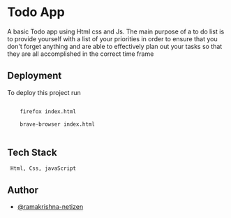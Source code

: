 # Todo App
A basic Todo app using Html css and Js.
The main purpose of a to do list is to provide yourself with a list of your priorities in order to ensure that you don't forget anything and are able to effectively plan out your tasks so that they are all accomplished in the correct time frame


## Deployment

To deploy this project run

```bash

    firefox index.html

    brave-browser index.html
  
```


## Tech Stack

     Html, Css, javaScript




## Author

- [@ramakrishna-netizen](https://www.github.com/ramakrishna-netizen)


